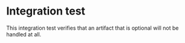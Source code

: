 # Integration test

This integration test verifies that an artifact that is
optional will not be handled at all.
